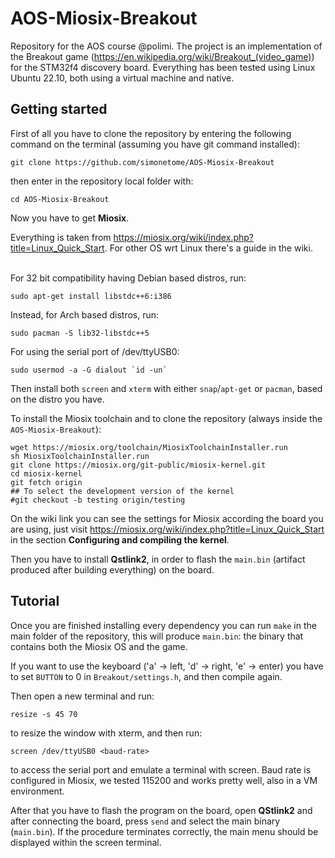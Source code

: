 # AOS-Miosix-Breakout 

Repository for the AOS course @polimi. The project is an implementation of the Breakout game (<url>https://en.wikipedia.org/wiki/Breakout_(video_game)</url>) for the STM32f4 discovery board. Everything has been tested using Linux Ubuntu 22.10, both using a virtual machine and native.

<h2> Getting started </h2>
First of all you have to clone the repository by entering the following command on the terminal (assuming you have git command installed): 

```
git clone https://github.com/simonetome/AOS-Miosix-Breakout
```

then enter in the repository local folder with: 

```
cd AOS-Miosix-Breakout
```

Now you have to get <b>Miosix</b>. 

Everything is taken from <url>https://miosix.org/wiki/index.php?title=Linux_Quick_Start</url>. For other OS wrt Linux there's a guide in the wiki. 

<br>
For 32 bit compatibility having Debian based distros, run:

```
sudo apt-get install libstdc++6:i386 
```
Instead, for Arch based distros, run:

```
sudo pacman -S lib32-libstdc++5 
```

For using the serial port of /dev/ttyUSB0:

```
sudo usermod -a -G dialout `id -un`
```

Then install both `screen` and `xterm` with either `snap`/`apt-get` or `pacman`, based on the distro you have.

To install the Miosix toolchain and to clone the repository (always inside the `AOS-Miosix-Breakout`):

```
wget https://miosix.org/toolchain/MiosixToolchainInstaller.run
sh MiosixToolchainInstaller.run
git clone https://miosix.org/git-public/miosix-kernel.git
cd miosix-kernel
git fetch origin
## To select the development version of the kernel
#git checkout -b testing origin/testing
```

On the wiki link you can see the settings for Miosix according the board you are using, just visit <url>https://miosix.org/wiki/index.php?title=Linux_Quick_Start</url> in the section <b>Configuring and compiling the kernel</b>.

Then you have to install <b>Qstlink2</b>, in order to flash the `main.bin` (artifact produced after building everything) on the board.

<h2>Tutorial</h2>

Once you are finished installing every dependency you can run `make` in the main folder of the repository, this will produce `main.bin`: the binary that contains both the Miosix OS and the game. 
<br>

If you want to use the keyboard ('a' -> left, 'd' -> right, 'e' -> enter) you have to set `BUTTON` to 0 in `Breakout/settings.h`, and then compile again.

Then open a new terminal and run: 
```
resize -s 45 70 
```
to resize the window with xterm, and then run:

```
screen /dev/ttyUSB0 <baud-rate>
```
to access the serial port and emulate a terminal with screen. Baud rate is configured in Miosix, we tested 115200 and works pretty well, also in a VM environment.

After that you have to flash the program on the board, open <b>QStlink2</b> and after connecting the board, press `send` and select the main binary (`main.bin`). If the procedure terminates correctly, the main menu should be displayed within the screen terminal. 



